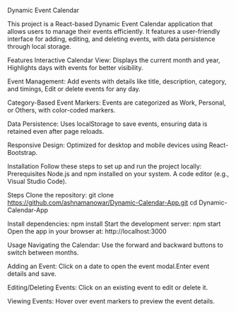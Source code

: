 Dynamic Event Calendar

This project is a React-based Dynamic Event Calendar application that allows users to manage their events efficiently. It features a user-friendly interface for adding, editing, and deleting events, with data persistence through local storage.

Features
Interactive Calendar View: Displays the current month and year, Highlights days with events for better visibility.

Event Management: Add events with details like title, description, category, and timings, Edit or delete events for any day.

Category-Based Event Markers: Events are categorized as Work, Personal, or Others, with color-coded markers.

Data Persistence:
Uses localStorage to save events, ensuring data is retained even after page reloads.

Responsive Design:
Optimized for desktop and mobile devices using React-Bootstrap.


Installation
Follow these steps to set up and run the project locally:
Prerequisites
Node.js and npm installed on your system.
A code editor (e.g., Visual Studio Code).

Steps
Clone the repository:
git clone https://github.com/ashnamanowar/Dynamic-Calendar-App.git
cd Dynamic-Calendar-App

Install dependencies:
npm install
Start the development server:
npm start
Open the app in your browser at:
http://localhost:3000


Usage
Navigating the Calendar: Use the forward and backward buttons to switch between months.

Adding an Event: Click on a date to open the event modal.Enter event details and save. 

Editing/Deleting Events: Click on an existing event to edit or delete it.

Viewing Events: Hover over event markers to preview the event details.
